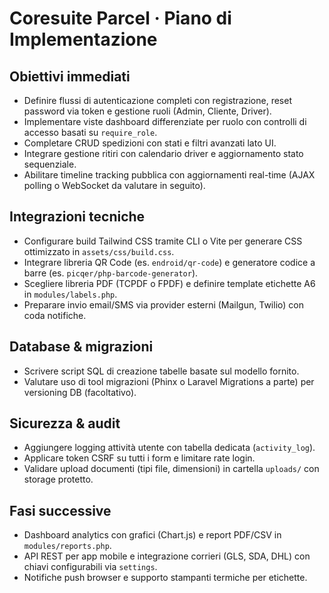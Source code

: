 # Coresuite Parcel · Piano di Implementazione

## Obiettivi immediati
- Definire flussi di autenticazione completi con registrazione, reset password via token e gestione ruoli (Admin, Cliente, Driver).
- Implementare viste dashboard differenziate per ruolo con controlli di accesso basati su `require_role`.
- Completare CRUD spedizioni con stati e filtri avanzati lato UI.
- Integrare gestione ritiri con calendario driver e aggiornamento stato sequenziale.
- Abilitare timeline tracking pubblica con aggiornamenti real-time (AJAX polling o WebSocket da valutare in seguito).

## Integrazioni tecniche
- Configurare build Tailwind CSS tramite CLI o Vite per generare CSS ottimizzato in `assets/css/build.css`.
- Integrare libreria QR Code (es. `endroid/qr-code`) e generatore codice a barre (es. `picqer/php-barcode-generator`).
- Scegliere libreria PDF (TCPDF o FPDF) e definire template etichette A6 in `modules/labels.php`.
- Preparare invio email/SMS via provider esterni (Mailgun, Twilio) con coda notifiche.

## Database & migrazioni
- Scrivere script SQL di creazione tabelle basate sul modello fornito.
- Valutare uso di tool migrazioni (Phinx o Laravel Migrations a parte) per versioning DB (facoltativo).

## Sicurezza & audit
- Aggiungere logging attività utente con tabella dedicata (`activity_log`).
- Applicare token CSRF su tutti i form e limitare rate login.
- Validare upload documenti (tipi file, dimensioni) in cartella `uploads/` con storage protetto.

## Fasi successive
- Dashboard analytics con grafici (Chart.js) e report PDF/CSV in `modules/reports.php`.
- API REST per app mobile e integrazione corrieri (GLS, SDA, DHL) con chiavi configurabili via `settings`.
- Notifiche push browser e supporto stampanti termiche per etichette.
